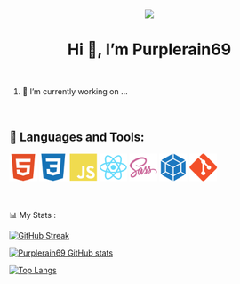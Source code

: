 <div align="center">
    <img src="https://media.giphy.com/media/26tn33aiTi1jkl6H6/giphy.gif" width="400" align="center">
    <h1 align="center">Hi 👋, I’m Purplerain69 </h1>
</div>
<br>

<div>
    <ol>
        <li>🔭 I’m currently working on ...</li>
    </ol>
    <br>
</div>

<div>
    <h2>🔨 Languages and Tools:</h2>
    <img src="https://github.com/devicons/devicon/blob/master/icons/html5/html5-plain.svg" alt="" width="50px">
    <img src="https://github.com/devicons/devicon/blob/master/icons/css3/css3-plain.svg" alt="" width="50px">
    <img src="https://github.com/devicons/devicon/blob/master/icons/javascript/javascript-plain.svg" alt="" width="50px">
    <img src="https://github.com/devicons/devicon/blob/master/icons/react/react-original.svg" alt="" width="50px">
    <img src="https://github.com/devicons/devicon/blob/master/icons/sass/sass-original.svg" alt="" width="50px">
    <img src="https://github.com/devicons/devicon/blob/master/icons/webpack/webpack-plain.svg" alt="" width="50px">
    <img src="https://github.com/devicons/devicon/blob/master/icons/git/git-plain.svg" alt="" width="50px">
    <br>
</div>
    <br>
    <br>





📊 My Stats :

[![GitHub Streak](http://github-readme-streak-stats.herokuapp.com?user=Purplerain69&theme=dark)](https://git.io/streak-stats)

[![Purplerain69 GitHub stats](https://github-readme-stats.vercel.app/api?username=Purplerain69)](https://github.com/anuraghazra/github-readme-stats)

[![Top Langs](https://github-readme-stats.vercel.app/api/top-langs/?username=Purplerain69)](https://github.com/anuraghazra/github-readme-stats)

